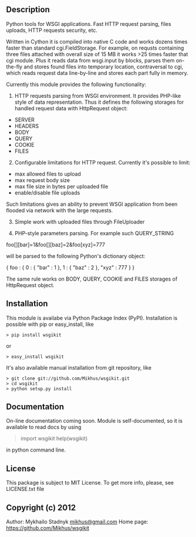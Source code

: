 Description
--------------------------------------------------------------------------------
Python tools for WSGI applications. Fast HTTP request parsing, files uploads, 
HTTP requests security, etc.

Written in Cython it is compiled into native C code and works dozens times
faster than standard cgi.FieldStorage. For example, on requsts containing
three files attached with overall size of 15 MB it works >25 times faster
that cgi module. Plus it reads data from wsgi.input by blocks, parses them
on-the-fly and stores found files into temporary location, contraversal to cgi,
which reads request data line-by-line and stores each part fully in memory.

Currently this module provides the following functionality:

1. HTTP requests parsing from WSGI environment. It provides PHP-like style
of data representation. Thus it defines the following storages for handled
request data with HttpRequest object:

  - SERVER
  - HEADERS
  - BODY
  - QUERY
  - COOKIE
  - FILES

2. Configurable limitations for HTTP request. Currently it's possible to limit:

  - max allowed files to upload
  - max request body size
  - max file size in bytes per uploaded file
  - enable/disable file uploads

Such limitations gives an ability to prevent WSGI application from been flooded
via network with the large requests.

3. Simple work with uploaded files through FileUploader

4. PHP-style parameters parsing. For example such QUERY_STRING

  foo[][bar]=1&foo[][baz]=2&foo[xyz]=777

will be parsed to the following Python's dictionary object:

  {
  		foo : {
				0 : {
					"bar" : 1
				},
				1 : {
					"baz" : 2
				},
				"xyz" : 777
			}
		}

The same rule works on BODY, QUERY, COOKIE and FILES storages of HttpRequest
object.

Installation
--------------------------------------------------------------------------------
This module is availabe via Python Package Index (PyPI). Installation is
possible with pip or easy_install, like

    > pip install wsgikit
or

    > easy_install wsgikit

It's also available manual installation from git repository, like

    > git clone git://github.com/Mikhus/wsgikit.git
    > cd wsgikit
    > python setup.py install

Documentation
--------------------------------------------------------------------------------
On-line documentation coming soon. Module is self-documented, so it is available
to read docs by using

  > import wsgikit
  > help(wsgikit)

in python command line.

License
--------------------------------------------------------------------------------
This package is subject to MIT License. To get more info, please, see
LICENSE.txt file

Copyright (c) 2012
--------------------------------------------------------------------------------
Author: Mykhailo Stadnyk <mikhus@gmail.com>
Home page: https://github.com/Mikhus/wsgikit
